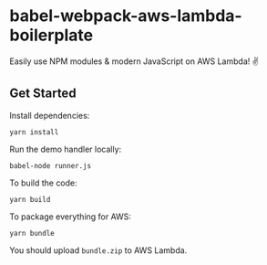 # babel-webpack-aws-lambda-boilerplate

Easily use NPM modules &amp; modern JavaScript on AWS Lambda! ✌️

## Get Started

Install dependencies: 

```bash=
yarn install
```

Run the demo handler locally: 

```bash=
babel-node runner.js
```

To build the code: 

```bash=
yarn build
```

To package everything for AWS: 

```bash=
yarn bundle
```

You should upload `bundle.zip` to AWS Lambda. 
